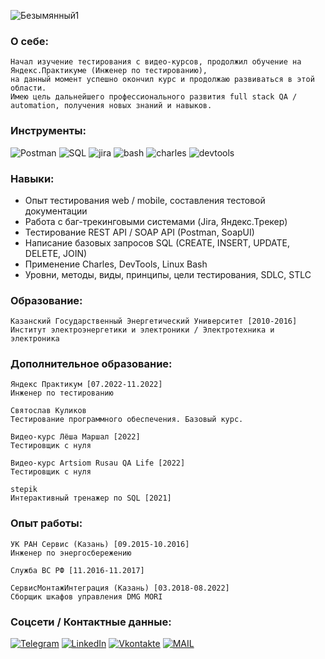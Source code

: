 ![Безымянный1](https://user-images.githubusercontent.com/116311108/200329265-05543204-401a-4113-ac15-175008ccd7ce.png)
### О себе:
    Начал изучение тестирования с видео-курсов, продолжил обучение на Яндекс.Практикуме (Инженер по тестированию), 
    на данный момент успешно окончил курс и продолжаю развиваться в этой области.
    Имею цель дальнейшего профессионального развития full stack QA / automation, получения новых знаний и навыков.
### Инструменты:
![Postman](https://img.shields.io/badge/-Postman-090909?style=for-the-badge&logo=postman&logoColor=FFB841)
![SQL](https://img.shields.io/badge/-sql-090909?style=for-the-badge&logo=sql&logoColor=ffffff)
![jira](https://img.shields.io/badge/-jira-090909?style=for-the-badge&logo=jirasoftware&logoColor=42aaff) 
![bash](https://img.shields.io/badge/-bash-090909?style=for-the-badge&logo=gnubash&logoColor=808080)
![charles](https://img.shields.io/badge/-charles-090909?style=for-the-badge&logo=charles&logoColor=808080) 
![devtools](https://img.shields.io/badge/-devtools-090909?style=for-the-badge&logo=googlechrome&logoColor=ffffff)

### Навыки:
- Опыт тестирования web / mobile, составления тестовой документации
- Работа с баг-трекинговыми системами (Jira, Яндекс.Трекер)
- Тестирование REST API / SOAP API (Postman, SoapUI)
- Написание базовых запросов SQL (CREATE, INSERT, UPDATE, DELETE, JOIN)
- Применение Charles, DevTools, Linux Bash
- Уровни, методы, виды, принципы, цели тестирования, SDLC, STLC
### Образование:

    Казанский Государственный Энергетический Университет [2010-2016]
    Институт электроэнергетики и электроники / Электротехника и электроника
    
### Дополнительное образование:
    Яндекс Практикум [07.2022-11.2022]
    Инженер по тестированию
    
    Святослав Куликов
    Тестирование программного обеспечения. Базовый курс.
    
    Видео-курс Лёша Маршал [2022]
    Тестировщик с нуля
    
    Видео-курс Artsiom Rusau QA Life [2022]
    Тестировщик с нуля
    
    stepik
    Интерактивный тренажер по SQL [2021]
    
### Опыт работы:   
    УК РАН Сервис (Казань) [09.2015-10.2016]
    Инженер по энергосбережению
    
    Служба ВС РФ [11.2016-11.2017]
    
    СервисМонтажИнтеграция (Казань) [03.2018-08.2022]
    Сборщик шкафов управления DMG MORI 
    

### Соцсети / Контактные данные:
[![Telegram](https://img.shields.io/badge/-Telegram-090909?style=for-the-badge&logo=telegram&logoColor=42aaff)](https://t.me/soulwaxx)
[![LinkedIn](https://img.shields.io/badge/-LinkedIn-090909?style=for-the-badge&logo=linkedin&logoColor=ffffff)](www.linkedin.com/in/daabrosimov)
[![Vkontakte](https://img.shields.io/badge/-Vk-090909?style=for-the-badge&logo=Vk&logoColor=3333ff)](https://vk.com/id104170512)
[![MAIL](https://img.shields.io/badge/-mail-090909?style=for-the-badge&logo=gmail&logoColor=ffffff)](https://mail.yandex.ru/compose?mailto=daxabrosimov@yandex.ru)
